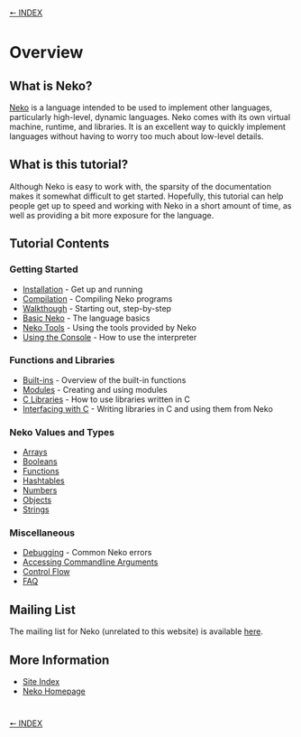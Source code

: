 [🠔 INDEX](index.md)
#

# Overview

## What is Neko?

[Neko](http://nekovm.org/index) is a language intended to be used to implement other languages, particularly high-level, dynamic languages. Neko comes with its own virtual machine, runtime, and libraries. It is an excellent way to quickly implement languages without having to worry too much about low-level details.

## What is this tutorial?

Although Neko is easy to work with, the sparsity of the documentation makes it somewhat difficult to get started. Hopefully, this tutorial can help people get up to speed and working with Neko in a short amount of time, as well as providing a bit more exposure for the language.

## Tutorial Contents

### Getting Started

+ [Installation](install.md) - Get up and running
+ [Compilation](compiling.md) - Compiling Neko programs
+ [Walkthough](walk.md) - Starting out, step-by-step
+ [Basic Neko](basics.md) - The language basics
+ [Neko Tools](tools.md) - Using the tools provided by Neko
+ [Using the Console](console.md) - How to use the interpreter

### Functions and Libraries

+ [Built-ins](builtins.md) - Overview of the built-in functions
+ [Modules](modules.md) - Creating and using modules
+ [C Libraries](libs.md) - How to use libraries written in C
+ [Interfacing with C](ffi.md) - Writing libraries in C and using them from Neko

### Neko Values and Types

+ [Arrays](arrays.md)
+ [Booleans](booleans.md)
+ [Functions](functions.md)
+ [Hashtables](hashtables.md)
+ [Numbers](numbers.md)
+ [Objects](objects.md)
+ [Strings](strings.md)

### Miscellaneous

+ [Debugging](debug.md) - Common Neko errors
+ [Accessing Commandline Arguments](cmdargs.md)
+ [Control Flow](control.md)
+ [FAQ](faq.md)

## Mailing List

The mailing list for Neko (unrelated to this website) is available [here](http://nekovm.org/ml).

## More Information

+ [Site Index](index.md)
+ [Neko Homepage](http://nekovm.org/)

#
[🠔 INDEX](index.md)